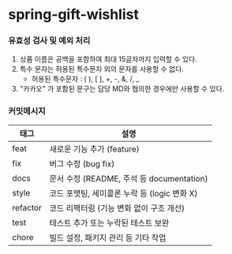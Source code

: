 # spring-gift-wishlist

### 유효성 검사 및 예외 처리
1. 상품 이름은 공백을 포함하여 최대 15글자까지 입력할 수 있다.
2. 특수 문자는 허용된 특수문자 외의 문자를 사용할 수 없다.
   - 허용된 특수문자 : ( ), [ ], +, -, &, /, _
3. "카카오" 가 포함된 문구는 담당 MD와 협의한 경우에만 사용할 수 있다. 


### 커밋메시지

| 태그       | 설명                                 |
|----------|------------------------------------|
| feat     | 새로운 기능 추가 (feature)                |
| fix      | 버그 수정 (bug fix)                    |
| docs     | 문서 수정 (README, 주석 등 documentation) |
| style    | 코드 포맷팅, 세미콜론 누락 등 (logic 변화 X)     |
| refactor | 코드 리팩터링 (기능 변화 없이 구조 개선)           |
| test     | 테스트 추가 또는 누락된 테스트 보완               |
| chore    | 빌드 설정, 패키지 관리 등 기타 작업              |
